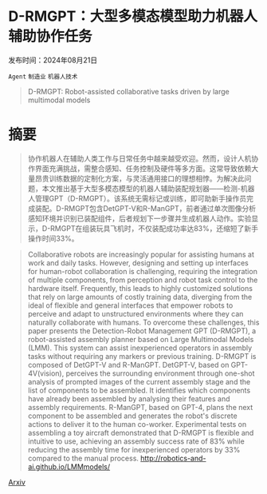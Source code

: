 # D-RMGPT：大型多模态模型助力机器人辅助协作任务

发布时间：2024年08月21日

`Agent` `制造业` `机器人技术`

> D-RMGPT: Robot-assisted collaborative tasks driven by large multimodal models

# 摘要

> 协作机器人在辅助人类工作与日常任务中越来越受欢迎。然而，设计人机协作界面充满挑战，需整合感知、任务控制及硬件等多方面。这常导致依赖大量昂贵训练数据的定制化方案，与灵活通用接口的理想相悖。为解决此问题，本文推出基于大型多模态模型的机器人辅助装配规划器——检测-机器人管理GPT（D-RMGPT）。该系统无需标记或训练，即可助新手操作员完成装配。D-RMGPT包含DetGPT-V和R-ManGPT，前者通过单次图像分析感知环境并识别已装配组件，后者规划下一步骤并生成机器人动作。实验显示，D-RMGPT在组装玩具飞机时，不仅装配成功率达83%，还缩短了新手操作时间33%。

> Collaborative robots are increasingly popular for assisting humans at work and daily tasks. However, designing and setting up interfaces for human-robot collaboration is challenging, requiring the integration of multiple components, from perception and robot task control to the hardware itself. Frequently, this leads to highly customized solutions that rely on large amounts of costly training data, diverging from the ideal of flexible and general interfaces that empower robots to perceive and adapt to unstructured environments where they can naturally collaborate with humans. To overcome these challenges, this paper presents the Detection-Robot Management GPT (D-RMGPT), a robot-assisted assembly planner based on Large Multimodal Models (LMM). This system can assist inexperienced operators in assembly tasks without requiring any markers or previous training. D-RMGPT is composed of DetGPT-V and R-ManGPT. DetGPT-V, based on GPT-4V(vision), perceives the surrounding environment through one-shot analysis of prompted images of the current assembly stage and the list of components to be assembled. It identifies which components have already been assembled by analysing their features and assembly requirements. R-ManGPT, based on GPT-4, plans the next component to be assembled and generates the robot's discrete actions to deliver it to the human co-worker. Experimental tests on assembling a toy aircraft demonstrated that D-RMGPT is flexible and intuitive to use, achieving an assembly success rate of 83% while reducing the assembly time for inexperienced operators by 33% compared to the manual process. http://robotics-and-ai.github.io/LMMmodels/

[Arxiv](https://arxiv.org/abs/2408.11761)